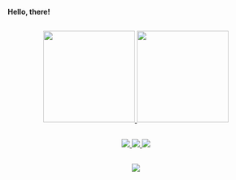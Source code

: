 **Hello, there!**
##

<!-- Github stats -->
<div align="center">
  <a href="https://github.com/silvaronald">
  <img height="180em" src="https://github-readme-stats.vercel.app/api?username=silvaronald&show_icons=true&theme=dark&include_all_commits=true&count_private=false"/>
  <img height="180em" src="https://github-readme-stats.vercel.app/api/top-langs/?username=silvaronald&layout=compact&langs_count=7&theme=dark"/>
</div>

##

<!-- Skills -->
<div align="center"> 
  <img src="https://img.shields.io/badge/C-00599C?style=for-the-badge&logo=c&logoColor=white" target="_blank">
  <img src="https://img.shields.io/badge/C%2B%2B-00599C?style=for-the-badge&logo=c%2B%2B&logoColor=white">
  <img src="https://img.shields.io/badge/Python-14354C?style=for-the-badge&logo=python&logoColor=white">
</div>

##

<!-- Socials -->
<div align="center"> 
  <a href="https://www.linkedin.com/in/ronald-silva-08a859215/" target="_blank"><img src="https://img.shields.io/badge/-LinkedIn-%230077B5?style=for-the-badge&logo=linkedin&logoColor=white" target="_blank"></a> 
</div>
